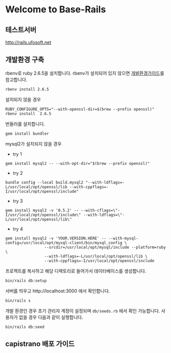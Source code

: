# Welcome to Base-Rails
## 테스트서버

http://rails.ufosoft.net

## 개발환경 구축

rbenv로 ruby 2.6.5을 설치합니다. rbenv가 설치되어 있지 않으면 [개발환경가이드](https://slowalk.parti.xyz/posts/29763)를 참고합니다.

```
rbenv install 2.6.5
```

설치되지 않을 경우 
```
RUBY_CONFIGURE_OPTS="--with-openssl-dir=$(brew --prefix openssl)" rbenv install  2.6.5
```


번들러를 설치합니다.

```
gem install bundler
````
mysql2가 설치되지 않을 경우 
* try 1
```
gem install mysql2 -- --with-opt-dir="$(brew --prefix openssl)"
```
* try 2
```
bundle config --local build.mysql2 "--with-ldflags=-L/usr/local/opt/openssl/lib --with-cppflags=-I/usr/local/opt/openssl/include"
```
* try 3
```
gem install mysql2 -v '0.5.2' -- --with-cflags=\"-I/usr/local/opt/openssl/include\" --with-ldflags=\"-L/usr/local/opt/openssl/lib\"

```
* try 4
```
gem install mysql2 -v 'YOUR.VERSION.HERE' -- --with-mysql-config=/usr/local/opt/mysql-client/bin/mysql_config \
                 --srcdir=/usr/local/opt/mysql/include --platform=ruby \
                 --with-ldflags=-L/usr/local/opt/openssl/lib \
                 --with-cppflags=-I/usr/local/opt/openssl/include
```
프로젝트를 복사하고 해당 디렉토리로 들어가서 데이터베이스를 생성합니다.

```
bin/rails db:setup
```

서버를 띄우고 http://localhost:3000 에서 확인합니다.

```
bin/rails s
```

개발 환경인 경우 초기 관리자 계정이 설정되며 `db/seeds.rb` 에서 확인 가능합니다. 사용자가 없을 경우 다음과 같이 실행합니다.

```
bin/rails db:seed
```

## capistrano 배포 가이드 
